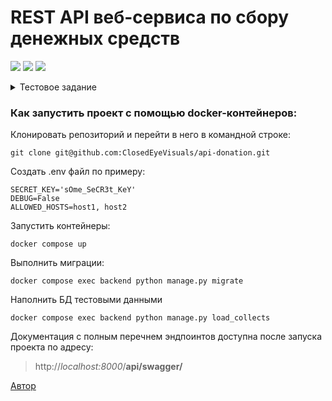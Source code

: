# REST API веб-сервиса по сбору денежных средств

![](https://img.shields.io/badge/Python-3.9-lightblue)
![](https://img.shields.io/badge/Django-3.2.16-darkgreen)
![](https://img.shields.io/badge/Django_REST_framework-3.12.4-red)

<details>
  <summary>
    Тестовое задание
  </summary>
Реализовать веб-сервис на базе Django, предоставляющий CRUD REST API для групповых денежных сборов.

Приложение должно содержать как минимум три сущности:

- User (модель Пользователя системы, можно использовать стандартного)
- Payment (модель описывающая Платёж для сбора)
- Collect (модель непосредственно Группового денежного сбора).

Групповой сбор должно должен содержать как минимум:
- автора сбора
- название
- повод (один из нескольких на выбор, например, “день рождение”,
“свадьба” и т.д.)
- описание
- сумму, которую запланировали собрать (можно сделать “бесконечный”
сбор, вез верхней границы)
- сумму, которую собрали на текущий момент
- сколько человек уже сделало пожертвования
- обложку сбора (картинка)
- дата и время завершения сбора
- лента сбора (список пожертвований от других пользователей: сумма,
дата и время, ФИО пользователя).

При создании Группового сбора или Платежа по сбору на почту автора/
донатера должно прийти письмо с информацией об успешном создании
сбора (отправке платежа).
Все эндпоинты соответствуют REST и покрыты документацией Swagger.

Требования:
1. Данные хранятся в реляционной БД, взаимодействие с ней
осуществляется посредством Django ORM.
2. API реализовано на базе Django REST Framework.
3. Реализовано кэширование данных, возвращаемых GET-эндпоинтом, с
обеспечением достоверности ответов.
4. Проект должен быть докеризирован и запускаться через docker compose up.
5. Должна присутствовать Management command для наполнения БД
моковыми данными (несколько тысяч).
</details>

### Как запустить проект с помощью docker-контейнеров:

Клонировать репозиторий и перейти в него в командной строке:

```
git clone git@github.com:ClosedEyeVisuals/api-donation.git
```

Cоздать .env файл по примеру:
```
SECRET_KEY='sOme_SeCR3t_KeY'
DEBUG=False
ALLOWED_HOSTS=host1, host2
```

Запустить контейнеры:
```
docker compose up
```
Выполнить миграции:

```
docker compose exec backend python manage.py migrate
```

Наполнить БД тестовыми данными

```
docker compose exec backend python manage.py load_collects
```

Документация с полным перечнем эндпоинтов доступна после запуска проекта по адресу:
>http://*localhost:8000*/**api/swagger/**

[Автор](https://github.com/ClosedEyeVisuals)